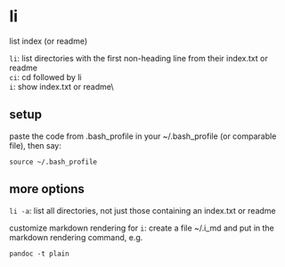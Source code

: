 # li

list index (or readme)

`li`: list directories with the first non-heading line from their index.txt or readme\
`ci`: cd followed by li\
`i`: show index.txt or readme\

## setup

paste the code from .bash_profile in your ~/.bash_profile (or comparable
file), then say:

```
source ~/.bash_profile
```

## more options

`li -a`: list all directories, not just those containing an index.txt or readme

customize markdown rendering for `i`:  create a file ~/.i_md and put in the markdown rendering command, e.g.

```
pandoc -t plain
```
